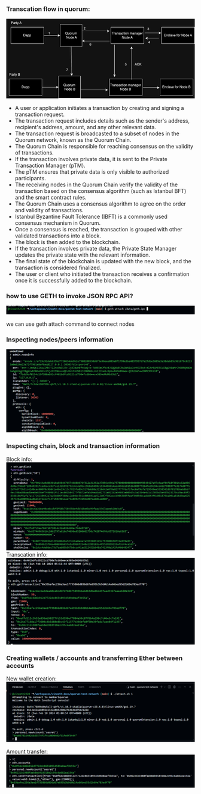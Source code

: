 
### Transcation flow in quorum: 

![image](Images/quorum.jpeg?raw=true "Title")

   - A user or application initiates a transaction by creating and signing a transaction request.
   - The transaction request includes details such as the sender's address, recipient's address, amount, and any other relevant data.
   - The transaction request is broadcasted to a subset of nodes in the Quorum network, known as the Quorum Chain.
   - The Quorum Chain is responsible for reaching consensus on the validity of transactions.
   - If the transaction involves private data, it is sent to the Private Transaction Manager (pTM).
   - The pTM ensures that private data is only visible to authorized participants.
   - The receiving nodes in the Quorum Chain verify the validity of the transaction based on the consensus algorithm (such as Istanbul BFT) and the smart contract rules.
   - The Quorum Chain uses a consensus algorithm to agree on the order and validity of transactions.
   - Istanbul Byzantine Fault Tolerance (IBFT) is a commonly used consensus mechanism in Quorum.
   - Once a consensus is reached, the transaction is grouped with other validated transactions into a block.
   - The block is then added to the blockchain.
   - If the transaction involves private data, the Private State Manager updates the private state with the relevant information.
   - The final state of the blockchain is updated with the new block, and the transaction is considered finalized.
   - The user or client who initiated the transaction receives a confirmation once it is successfully added to the blockchain.

### how to use GETH to invoke JSON RPC API?
![image](Images/geth-attach.PNG?raw=true "Title")

we can use geth attach command to connect nodes 

### Inspecting nodes/peers information
![image](Images/node-info.PNG?raw=true "Title")

### Inspecting chain, block and transaction information
Block info:
![image](Images/blockinfo.PNG?raw=true "Title")
Transcation info:
![image](Images/txdetails.PNG?raw=true "Title")

### Creating wallets / accounts and transferring Ether between accounts 
New wallet creation:
![image](Images/account-create.PNG?raw=true "Title")

Amount transfer: 
![image](Images/amount-transfer.PNG?raw=true "Title")

